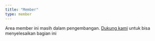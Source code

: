 ```yaml
---
title: "Member"
type: member
---
```


Area member ini masih dalam pengembangan. [Dukung kami](https://trakteer.id/inacode) untuk bisa menyelesaikan bagian ini